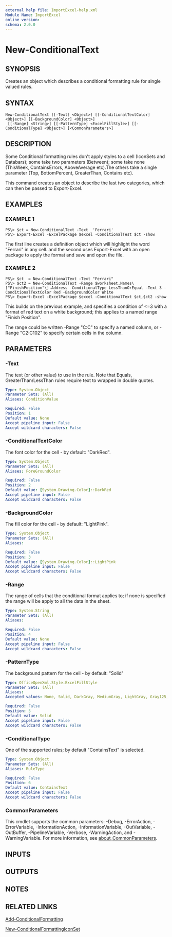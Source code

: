 ```yaml
---
external help file: ImportExcel-help.xml
Module Name: ImportExcel
online version:
schema: 2.0.0
---
```


# New-ConditionalText

## SYNOPSIS
Creates an object which describes a conditional formatting rule for single valued rules.

## SYNTAX

```
New-ConditionalText [[-Text] <Object>] [[-ConditionalTextColor] <Object>] [[-BackgroundColor] <Object>]
 [[-Range] <String>] [[-PatternType] <ExcelFillStyle>] [[-ConditionalType] <Object>] [<CommonParameters>]
```

## DESCRIPTION
Some Conditional formatting rules don't apply styles to a cell (IconSets and Databars); some take two parameters (Between); some take none (ThisWeek, ContainsErrors, AboveAverage etc).The others take a single parameter (Top, BottomPercent, GreaterThan, Contains etc).

This command  creates an object to describe the last two categories, which can then be passed to Export-Excel.

## EXAMPLES

### EXAMPLE 1
```
PS\> $ct = New-ConditionalText -Text  'Ferrari'
PS\> Export-Excel -ExcelPackage $excel -ConditionalTest $ct -show
```

The first line creates a definition object which will highlight the word "Ferrari" in any cell.
and the second uses Export-Excel with an open package to apply the format and save and open the file.

### EXAMPLE 2
```
PS\> $ct  = New-ConditionalText -Text "Ferrari"
PS\> $ct2 = New-ConditionalText -Range $worksheet.Names\["FinishPosition"\].Address -ConditionalType LessThanOrEqual -Text 3 -ConditionalTextColor Red -BackgroundColor White
PS\> Export-Excel -ExcelPackage $excel -ConditionalText $ct,$ct2 -show
```

This builds on the previous example, and specifies a condition of \<=3 with a format of red text on a white background; this applies to a named range "Finish Position".

The range could be written -Range "C:C" to specify a named column, or -Range "C2:C102" to specify certain cells in the column.

## PARAMETERS

### -Text
The text (or other value) to use in the rule.
Note that Equals, GreaterThan/LessThan rules require text to wrapped in double quotes.

```yaml
Type: System.Object
Parameter Sets: (All)
Aliases: ConditionValue

Required: False
Position: 1
Default value: None
Accept pipeline input: False
Accept wildcard characters: False
```

### -ConditionalTextColor
The font color for the cell - by default: "DarkRed".

```yaml
Type: System.Object
Parameter Sets: (All)
Aliases: ForeGroundColor

Required: False
Position: 2
Default value: [System.Drawing.Color]::DarkRed
Accept pipeline input: False
Accept wildcard characters: False
```

### -BackgroundColor
The fill color for the cell - by default: "LightPink".

```yaml
Type: System.Object
Parameter Sets: (All)
Aliases:

Required: False
Position: 3
Default value: [System.Drawing.Color]::LightPink
Accept pipeline input: False
Accept wildcard characters: False
```

### -Range
The range of cells that the conditional format applies to; if none is specified the range will be apply to all the data in the sheet.

```yaml
Type: System.String
Parameter Sets: (All)
Aliases:

Required: False
Position: 4
Default value: None
Accept pipeline input: False
Accept wildcard characters: False
```

### -PatternType
The background pattern for the cell - by default: "Solid"

```yaml
Type: OfficeOpenXml.Style.ExcelFillStyle
Parameter Sets: (All)
Aliases:
Accepted values: None, Solid, DarkGray, MediumGray, LightGray, Gray125, Gray0625, DarkVertical, DarkHorizontal, DarkDown, DarkUp, DarkGrid, DarkTrellis, LightVertical, LightHorizontal, LightDown, LightUp, LightGrid, LightTrellis

Required: False
Position: 5
Default value: Solid
Accept pipeline input: False
Accept wildcard characters: False
```

### -ConditionalType
One of the supported rules; by default "ContainsText" is selected.

```yaml
Type: System.Object
Parameter Sets: (All)
Aliases: RuleType

Required: False
Position: 6
Default value: ContainsText
Accept pipeline input: False
Accept wildcard characters: False
```

### CommonParameters
This cmdlet supports the common parameters: -Debug, -ErrorAction, -ErrorVariable, -InformationAction, -InformationVariable, -OutVariable, -OutBuffer, -PipelineVariable, -Verbose, -WarningAction, and -WarningVariable. For more information, see [about_CommonParameters](http://go.microsoft.com/fwlink/?LinkID=113216).

## INPUTS

## OUTPUTS

## NOTES

## RELATED LINKS

[Add-ConditionalFormatting]()

[New-ConditionalFormattingIconSet]()

